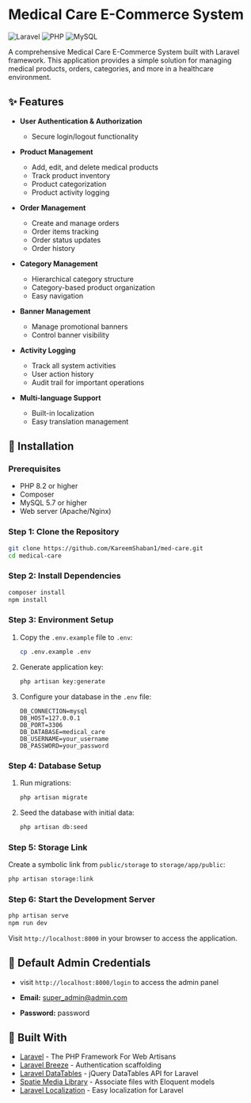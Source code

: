 # Medical Care E-Commerce System

![Laravel](https://img.shields.io/badge/Laravel-FF2D20?style=for-the-badge&logo=laravel&logoColor=white)
![PHP](https://img.shields.io/badge/PHP-777BB4?style=for-the-badge&logo=php&logoColor=white)
![MySQL](https://img.shields.io/badge/MySQL-005C84?style=for-the-badge&logo=mysql&logoColor=white)

A comprehensive Medical Care E-Commerce System built with Laravel framework. This application provides a simple solution for managing medical products, orders, categories, and more in a healthcare environment.

## ✨ Features

- **User Authentication & Authorization**
  - Secure login/logout functionality

- **Product Management**
  - Add, edit, and delete medical products
  - Track product inventory
  - Product categorization
  - Product activity logging

- **Order Management**
  - Create and manage orders
  - Order items tracking
  - Order status updates
  - Order history

- **Category Management**
  - Hierarchical category structure
  - Category-based product organization
  - Easy navigation

- **Banner Management**
  - Manage promotional banners
  - Control banner visibility

- **Activity Logging**
  - Track all system activities
  - User action history
  - Audit trail for important operations

- **Multi-language Support**
  - Built-in localization
  - Easy translation management

## 🚀 Installation

### Prerequisites

- PHP 8.2 or higher
- Composer
- MySQL 5.7 or higher
- Web server (Apache/Nginx)

### Step 1: Clone the Repository

```bash
git clone https://github.com/KareemShaban1/med-care.git
cd medical-care
```

### Step 2: Install Dependencies

```bash
composer install
npm install
```

### Step 3: Environment Setup

1. Copy the `.env.example` file to `.env`:
   ```bash
   cp .env.example .env
   ```

2. Generate application key:
   ```bash
   php artisan key:generate
   ```

3. Configure your database in the `.env` file:
   ```env
   DB_CONNECTION=mysql
   DB_HOST=127.0.0.1
   DB_PORT=3306
   DB_DATABASE=medical_care
   DB_USERNAME=your_username
   DB_PASSWORD=your_password
   ```

### Step 4: Database Setup

1. Run migrations:
   ```bash
   php artisan migrate
   ```

2. Seed the database with initial data:
   ```bash
   php artisan db:seed
   ```

### Step 5: Storage Link

Create a symbolic link from `public/storage` to `storage/app/public`:

```bash
php artisan storage:link
```

### Step 6: Start the Development Server

```bash
php artisan serve
npm run dev
```

Visit `http://localhost:8000` in your browser to access the application.

## 🔐 Default Admin Credentials

- visit `http://localhost:8000/login` to access the admin panel

- **Email:** super_admin@admin.com
- **Password:** password



## 🔧 Built With

- [Laravel](https://laravel.com/) - The PHP Framework For Web Artisans
- [Laravel Breeze](https://laravel.com/docs/starter-kits) - Authentication scaffolding
- [Laravel DataTables](https://yajrabox.com/docs/laravel-datatables) - jQuery DataTables API for Laravel
- [Spatie Media Library](https://spatie.be/docs/laravel-medialibrary) - Associate files with Eloquent models
- [Laravel Localization](https://github.com/mcamara/laravel-localization) - Easy localization for Laravel


